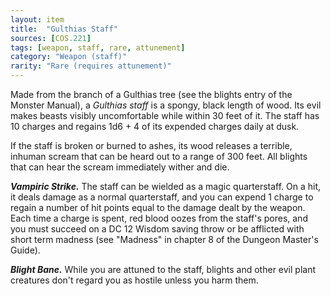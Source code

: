```yaml
---
layout: item
title:  "Gulthias Staff"
sources: [COS.221]
tags: [weapon, staff, rare, attunement]
category: "Weapon (staff)"
rarity: "Rare (requires attunement)"
---
```


Made from the branch of a Gulthias tree (see the blights entry of the Monster Manual), a _Gulthias staff_ is a spongy, black length of wood. Its evil makes beasts visibly uncomfortable while within 30 feet of it. The staff has 10 charges and regains 1d6 + 4 of its expended charges daily at dusk.

If the staff is broken or burned to ashes, its wood releases a terrible, inhuman scream that can be heard out to a range of 300 feet. All blights that can hear the scream immediately wither and die.

**_Vampiric Strike._** The staff can be wielded as a magic quarterstaff. On a hit, it deals damage as a normal quarterstaff, and you can expend 1 charge to regain a number of hit points equal to the damage dealt by the weapon. Each time a charge is spent, red blood oozes from the staff's pores, and you must succeed on a DC 12 Wisdom saving throw or be afflicted with short term madness (see "Madness" in chapter 8 of the Dungeon Master's Guide).

**_Blight Bane._** While you are attuned to the staff, blights and other evil plant creatures don't regard you as hostile unless you harm them.